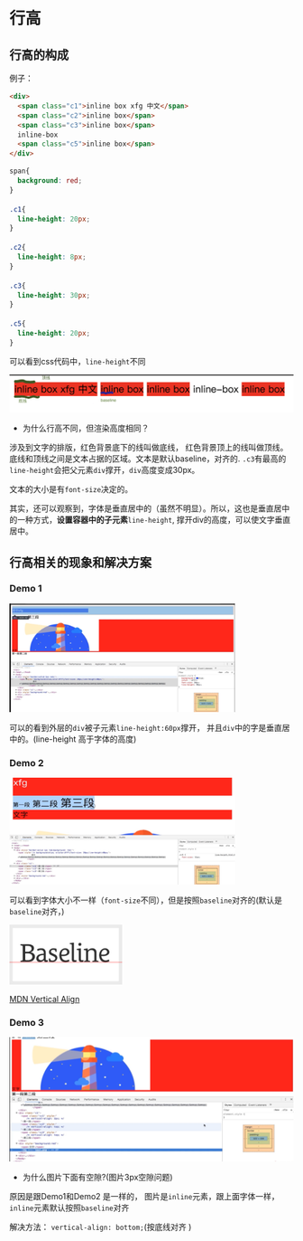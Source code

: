 # 行高

## 行高的构成

例子：

```html
<div>
  <span class="c1">inline box xfg 中文</span>
  <span class="c2">inline box</span>
  <span class="c3">inline box</span>
  inline-box
  <span class="c5">inline box</span>
</div>
```

```css
span{
  background: red; 
}

.c1{
  line-height: 20px;
}

.c2{
  line-height: 8px;
}

.c3{
  line-height: 30px;
}

.c5{
  line-height: 20px;
}

```
可以看到css代码中，`line-height`不同

![](./img/1.2_1.png)

* 为什么行高不同，但渲染高度相同？

涉及到文字的排版，红色背景底下的线叫做底线， 红色背景顶上的线叫做顶线。底线和顶线之间是文本占据的区域。文本是默认baseline，对齐的. `.c3`有最高的`line-height`会把父元素`div`撑开，`div`高度变成30px。 

文本的大小是有`font-size`决定的。 

其实，还可以观察到，字体是垂直居中的（虽然不明显）。所以，这也是垂直居中的一种方式，**设置容器中的子元素**`line-height`, 撑开div的高度，可以使文字垂直居中。

## 行高相关的现象和解决方案

### Demo 1

<img src="./img/1.2_2.png" width="400">

可以的看到外层的`div`被子元素`line-height:60px`撑开， 并且`div`中的字是垂直居中的。(line-height 高于字体的高度)

### Demo 2

<img src="./img/1.2_3.png" width="400">

可以看到字体大小不一样（`font-size`不同），但是按照`baseline`对齐的(默认是`baseline`对齐，)

<img src="./img/1.2_4.jpg" width="200">

[MDN Vertical Align](https://developer.mozilla.org/en-US/docs/Web/CSS/vertical-align)

### Demo 3

<img src="./img/1.2_5.png">

* 为什么图片下面有空隙?(图片3px空隙问题)

原因是跟Demo1和Demo2 是一样的， 图片是`inline`元素，跟上面字体一样，`inline`元素默认按照`baseline`对齐

 解决方法： `vertical-align: bottom;`(按底线对齐 )
